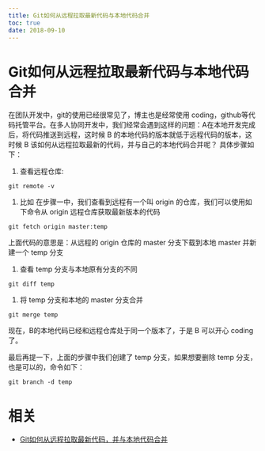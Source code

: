 ```yaml
---
title: Git如何从远程拉取最新代码与本地代码合并
toc: true
date: 2018-09-10
---
```

# Git如何从远程拉取最新代码与本地代码合并


在团队开发中，git的使用已经很常见了，博主也是经常使用 coding，github等代码托管平台。在多人协同开发中，我们经常会遇到这样的问题：A在本地开发完成后，将代码推送到远程，这时候 B 的本地代码的版本就低于远程代码的版本，这时候 B 该如何从远程拉取最新的代码，并与自己的本地代码合并呢？ 具体步骤如下：

1. 查看远程仓库:

```
git remote -v
```

1. 比如 在步骤一中，我们查看到远程有一个叫 origin 的仓库，我们可以使用如下命令从 origin 远程仓库获取最新版本的代码

```
git fetch origin master:temp
```

上面代码的意思是：从远程的 origin 仓库的 master 分支下载到本地 master 并新建一个 temp 分支

1. 查看 temp 分支与本地原有分支的不同

```
git diff temp
```

1. 将 temp 分支和本地的 master 分支合并

```
git merge temp
```

现在，B的本地代码已经和远程仓库处于同一个版本了，于是 B 可以开心 coding 了。

最后再提一下，上面的步骤中我们创建了 temp 分支，如果想要删除 temp 分支，也是可以的，命令如下：

```
git branch -d temp
```


# 相关

- [Git如何从远程拉取最新代码，并与本地代码合并](https://my.oschina.net/simonWang/blog/654998)
